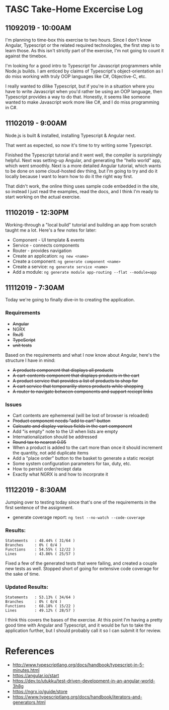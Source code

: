 # TASC Take-Home Excercise Log

## 11092019 - 10:00AM
I'm planning to time-box this exercise to two hours.  Since I don't know Angular, Typescript or the related required technologies, the first step is to learn those.  As this isn't strictly part of the exercise, I'm not going to count it against the timebox.

I'm looking for a good intro to Typescript for Javascript programmers while Node.js builds.  I am enticed by claims of Typescript's object-orientation as I do miss working with truly OOP languages like C#, Objective-C, etc.

I really wanted to dilike Typescript, but if you're in a situation where you have to write Javascript when you'd rather be using an OOP language, then Typescript provides a way to do that.  Honestly, it seems like someone wanted to make Javascript work more like C#, and I do miss programming in C#.


## 11102019 - 9:00AM

Node.js is built & installed, installing Typescript & Angular next.  

That went as expected, so now it's time to try writing some Typescript.

Finished the Typescript tutorial and it went well, the compiler is surprisingly helpful.  Next was setting-up Angular, and generating the "hello world" app, which went smoothly.  Next is a more detailed Angular tutorial, which wants to be done on some cloud-hosted dev thing, but I'm going to try and do it locally because I want to learn how to do it the right way first.

That didn't work, the online thing uses sample code embedded in the site, so instead I just read the examples, read the docs, and I think I'm ready to start working on the actual exercise.


## 11102019 - 12:30PM

Working-through a "local build" tutorial and building an app from scratch taught me a lot.  Here's a few notes for later:

* Component - UI template & events
* Service - connects components
* Router - provides navigation
* Create an application: `ng new <name>`
* Create a component: `ng generate component <name>`
* Create a service: `ng generate service <name>`
* Add a module: `ng generate module app-routing --flat --module=app`


## 11112019 - 7:30AM

Today we're going to finally dive-in to creating the application.  

### Requirements

* ~~Angular~~
* NGRX
* ~~RxJS~~
* ~~TypeScript~~
* ~~unit tests~~


Based on the requirements and what I now know about Angular, here's the structure I have in mind:

* ~~A products component that displays all products~~
* ~~A cart-contents component that displays products in the cart~~
* ~~A product service that provides a list of products to shop for~~
* ~~A cart service that temporarilly stores products while shopping~~
* ~~A router to navigate between components and support reciept links~~

### Issues

* Cart contents are ephemereal (will be lost of browser is reloaded)
* ~~Product component needs "add to cart" button~~
* ~~Calcuate and display various fields in the cart component~~
* Add "is empty" note to the UI when lists are empty
* Internationalization should be addressed
* ~~Round tax to nearest 0.05~~
* When a product is added to the cart more than once it should increment the quantity, not add duplicate items
* Add a "place order" button to the basket to generate a static receipt
* Some system configuration parameters for tax, duty, etc.
* How to persist order/reciept data
* Exactly what NGRX is and how to incorprate it

## 11122019 - 8:30AM

Jumping over to testing today since that's one of the requirements in the first sentence of the assignment.

* generate coverage report: `ng test --no-watch --code-coverage`

### Results:

```
Statements   : 48.44% ( 31/64 )
Branches     : 0% ( 0/4 )
Functions    : 54.55% ( 12/22 )
Lines        : 43.86% ( 25/57 )
```

Fixed a few of the generated tests that were failing, and created a couple new tests as well.  Stopped short of going for extensive code coverage for the sake of time.

### Updated Results:

```
Statements   : 53.13% ( 34/64 )
Branches     : 0% ( 0/4 )
Functions    : 68.18% ( 15/22 )
Lines        : 49.12% ( 28/57 )
```
I think this covers the bases of the exercise.  At this point I'm having a pretty good time with Angular and Typescript, and it would be fun to take the application further, but I should probably call it so I can submit it for review.


# References

* http://www.typescriptlang.org/docs/handbook/typescript-in-5-minutes.html
* https://angular.io/start
* https://dev.to/utukku/test-driven-development-in-an-angular-world-3h8g
* https://ngrx.io/guide/store
* https://www.typescriptlang.org/docs/handbook/iterators-and-generators.html
